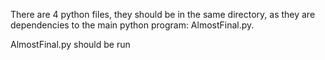 There are 4 python files, they should be in the same directory, as they are dependencies to the main python program: AlmostFinal.py.

AlmostFinal.py should be run 
